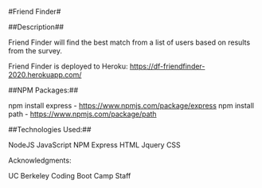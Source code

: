 #Friend Finder#

##Description##

Friend Finder will find the best match from a list of users based on results from the survey.

Friend Finder is deployed to Heroku: https://df-friendfinder-2020.herokuapp.com/

##NPM Packages:##

npm install express - https://www.npmjs.com/package/express
npm install path - https://www.npmjs.com/package/path

##Technologies Used:##

NodeJS
JavaScript
NPM Express
HTML
Jquery
CSS

Acknowledgments:

UC Berkeley Coding Boot Camp Staff
